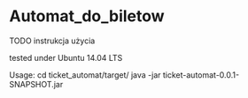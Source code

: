 # Automat_do_biletow

TODO 
instrukcja użycia

tested under Ubuntu 14.04 LTS

Usage:
cd ticket_automat/target/
java -jar ticket-automat-0.0.1-SNAPSHOT.jar


